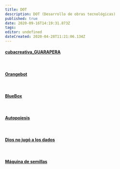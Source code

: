 ```yaml
---
title: DOT
description: DOT (Desarrollo de obras tecnológicas)
published: true
date: 2020-09-16T14:19:31.873Z
tags: 
editor: undefined
dateCreated: 2020-04-28T11:21:06.134Z
---
```


#### [cubacreativa_GUARAPERA](https://copinchapedia.copincha.org/es/Proyectos/cubacreativa_GUARAPERA)
<br>

#### [Orangebot](https://copinchapedia.copincha.org/es/Proyectos/orangebot)
<br>

#### [BlueBox](https://copinchapedia.copincha.org/es/Proyectos/bluebox)
<br>

#### [Autopoiesis](https://copinchapedia.copincha.org/es/Proyectos/Autopoiesis)
<br>


#### [Dios no jugó a los dados](https://copinchapedia.copincha.org/es/Proyectos/dios_dados)
<br>

#### [Máquina de semillas](https://copinchapedia.copincha.org/es/Proyectos/maquina_semillas)
<br>


